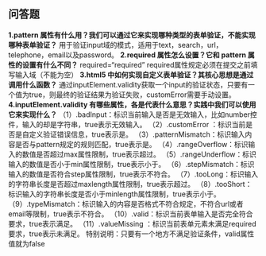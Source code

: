 ## 问答题
**1.pattern 属性有什么用？我们可以通过它来实现哪种类型的表单验证，不能实现哪种表单验证？**
用于验证input域的模式，适用于text，search，url，telephone，email以及password。
**2.required 属性怎么设置？它和 pattern 属性的设置有什么不同？**
required=“required”
required属性规定必须在提交之前填写输入域（不能为空）
**3.html5 中如何实现自定义表单验证？其核心思想是通过调用什么函数？**
通过inputElement.validity获取一个input的验证状态，只要有一个值为true，则最终的验证结果为验证失败，customError需要手动设置。
**4.inputElement.validity 有哪些属性，各是代表什么意思？实践中我们可以使用它来实现什么？**
（1）.badInput：标识当前输入是否是无效输入，比如number控件，输入的却是字符串，true表示无效输入。
（2）.customError ：标识当前是否是自定义验证错误信息，true表示是。
（3）.patternMismatch：标识输入内容是否与pattern规定的规则匹配，true表示是。
（4）.rangeOverflow：标识输入的数值是否超过max属性限制，true表示超过。
（5）.rangeUnderflow：标识输入的数值是否小于min属性限制，true表示小于。
（6）.stepMismatch：标识输入的数值是否符合step属性限制，true表示不符合。
（7）.tooLong：标识输入的字符串长度是否超过maxlength属性限制，true表示超过。
（8）.tooShort：标识输入的字符串长度是否小于minlength属性限制，true表示小于。
（9）.typeMismatch：标识输入的内容是否格式不符合规定，不符合url或者email等限制，true表示不符合。
（10）.valid：标识当前表单输入是否完全符合要求，true表示满足。
（11）.valueMissing ：标识当前表单元素未满足required要求，true表示未满足。
特别说明：只要有一个地方不满足验证条件，valid属性值就为false